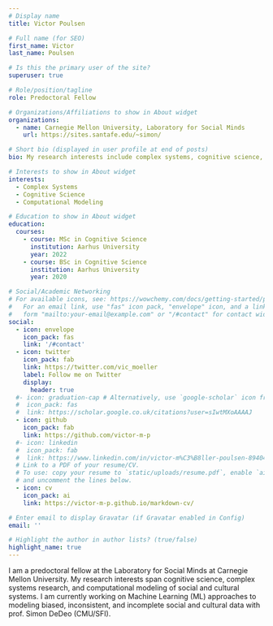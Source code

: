```yaml
---
# Display name
title: Victor Poulsen

# Full name (for SEO)
first_name: Victor
last_name: Poulsen

# Is this the primary user of the site?
superuser: true

# Role/position/tagline
role: Predoctoral Fellow 

# Organizations/Affiliations to show in About widget
organizations:
  - name: Carnegie Mellon University, Laboratory for Social Minds
    url: https://sites.santafe.edu/~simon/

# Short bio (displayed in user profile at end of posts)
bio: My research interests include complex systems, cognitive science, and computational modeling. 

# Interests to show in About widget
interests:
  - Complex Systems
  - Cognitive Science
  - Computational Modeling

# Education to show in About widget
education:
  courses:
    - course: MSc in Cognitive Science
      institution: Aarhus University
      year: 2022
    - course: BSc in Cognitive Science
      institution: Aarhus University
      year: 2020

# Social/Academic Networking
# For available icons, see: https://wowchemy.com/docs/getting-started/page-builder/#icons
#   For an email link, use "fas" icon pack, "envelope" icon, and a link in the
#   form "mailto:your-email@example.com" or "/#contact" for contact widget.
social:
  - icon: envelope
    icon_pack: fas
    link: '/#contact'
  - icon: twitter
    icon_pack: fab
    link: https://twitter.com/vic_moeller
    label: Follow me on Twitter
    display:
      header: true
  #- icon: graduation-cap # Alternatively, use `google-scholar` icon from `ai` icon pack
  #  icon_pack: fas
  #  link: https://scholar.google.co.uk/citations?user=sIwtMXoAAAAJ
  - icon: github
    icon_pack: fab
    link: https://github.com/victor-m-p
  #- icon: linkedin
  #  icon_pack: fab
  #  link: https://www.linkedin.com/in/victor-m%C3%B8ller-poulsen-89404810b/ # update this link
  # Link to a PDF of your resume/CV.
  # To use: copy your resume to `static/uploads/resume.pdf`, enable `ai` icons in `params.yaml`,
  # and uncomment the lines below.
  - icon: cv
    icon_pack: ai
    link: https://victor-m-p.github.io/markdown-cv/

# Enter email to display Gravatar (if Gravatar enabled in Config)
email: ''

# Highlight the author in author lists? (true/false)
highlight_name: true
---
```


I am a predoctoral fellow at the Laboratory for Social Minds at Carnegie Mellon University. My research interests span cognitive science, complex systems research, and computational modeling of social and cultural systems. I am currently working on Machine Learning (ML) approaches to modeling biased, inconsistent, and incomplete social and cultural data with prof. Simon DeDeo (CMU/SFI). 